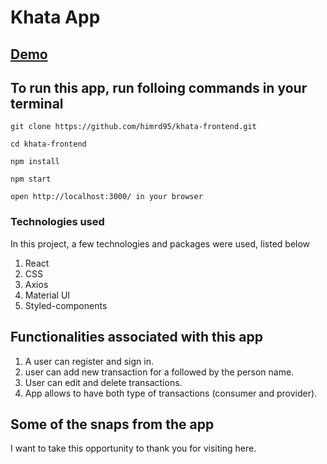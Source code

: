# Khata App

## [Demo](https://khahttps://khata-manager.netlify.app/)

## To run this app, run folloing commands in your terminal
```
git clone https://github.com/himrd95/khata-frontend.git
```
```
cd khata-frontend
```
```
npm install
```
```
npm start
```
```
open http://localhost:3000/ in your browser
```
### Technologies used

In this project, a few technologies and packages were used, listed below
1. React 
2. CSS
3. Axios
4. Material UI
5. Styled-components

## Functionalities associated with this app
1. A user can register and sign in. 
2. user can add new transaction for a followed by the person name.
3. User can edit and delete transactions.
4. App allows to have both type of transactions (consumer and provider).

## Some of the snaps from the app

I want to take this opportunity to thank you for visiting here.
